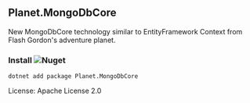 ## Planet.MongoDbCore

New MongoDbCore technology similar to EntityFramework Context from Flash Gordon's adventure planet.

### Install ![Nuget](https://img.shields.io/nuget/dt/Planet.MongoDbCore?style=plastic)

    dotnet add package Planet.MongoDbCore


License: Apache License 2.0